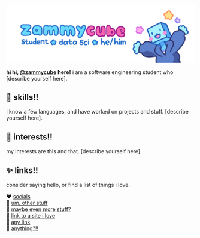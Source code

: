 
<img src="header.png" width="900">

**hi hi, [@zammycube](https://github.com/zammycube) here!** i am a software engineering student who [describe yourself here].

## 🌈 skills!!

i know a few languages, and have worked on projects and stuff. [describe yourself here].

## 💖 interests!!

my interests are this and that. [describe yourself here].

## ✨ links!!

consider saying hello, or find a list of things i love.

❤️ [socials](github.com)
<br>
🧡 [um, other stuff](github.com)
<br>
💛 [maybe even more stuff?](github.com)
<br>
💚 [link to a site i love](github.com)
<br>
💙 [any link](github.com)
<br>
💜 [anything?!!](github.com)
